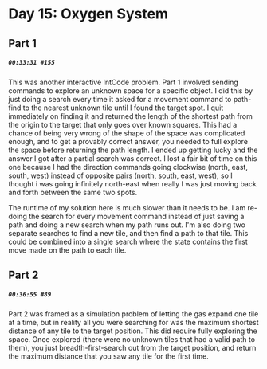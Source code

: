 # Day 15: Oxygen System

## Part 1

##### `00:33:31 #155`

This was another interactive IntCode problem. Part 1 involved sending commands to explore an unknown space for a specific object. I did this by just doing a search every time it asked for a movement command to path-find to the nearest unknown tile until I found the target spot. I quit immediately on finding it and returned the length of the shortest path from the origin to the target that only goes over known squares. This had a chance of being very wrong of the shape of the space was complicated enough, and to get a provably correct answer, you needed to full explore the space before returning the path length. I ended up getting lucky and the answer I got after a partial search was correct. I lost a fair bit of time on this one because I had the direction commands going clockwise (north, east, south, west) instead of opposite pairs (north, south, east, west), so I thought i was going infinitely north-east when really I was just moving back and forth between the same two spots.

The runtime of my solution here is much slower than it needs to be. I am re-doing the search for every movement command instead of just saving a path and doing a new search when my path runs out. I'm also doing two separate searches to find a new tile, and then find a path to that tile. This could be combined into a single search where the state contains the first move made on the path to each tile.

## Part 2

##### `00:36:55 #89`

Part 2 was framed as a simulation problem of letting the gas expand one tile at a time, but in reality all you were searching for was the maximum shortest distance of any tile to the target position. This did require fully exploring the space. Once explored (there were no unknown tiles that had a valid path to them), you just breadth-first-search out from the target position, and return the maximum distance that you saw any tile for the first time.
